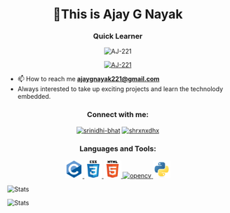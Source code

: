 <h1 align="center"> 👋This is Ajay G Nayak</h1>
<h3 align="center">Quick Learner</h3>
<p align="center"> <img src="https://komarev.com/ghpvc/?username=AJ-221&label=Profile%20views&color=0e75b6&style=flat" alt="AJ-221" /> </p>
<p align="center"> <a href="https://github.com/ryo-ma/github-profile-trophy"><img src="https://github-profile-trophy.vercel.app/?username=AJ-221" alt="AJ-221" /></a> </p>
</p>

<!-- - 🌱 I’m currently learning **Data Structures and Algorithm** -->
- 📫 How to reach me **ajaygnayak221@gmail.com**
-    Always interested to take up exciting projects and learn the technolody embedded.

<h3 align="center">Connect with me:</h3>
<p align="center">
<a href="https://www.linkedin.com/in/aj221/" target="blank"><img align="center" src="https://i.ibb.co/h7q0c48/5.png" alt="srinidhi-bhat" height="40" width="40" /></a>
<a href="https://instagram.com/aj_nayak_22" target="blank"><img align="center" src="https://i.ibb.co/Q6kjr7y/1.png" alt="shrxnxdhx" height="40" width="40" /></a>
</p>
<h3 align="center">Languages and Tools:</h3>
<p align="center"> <a href="https://www.cprogramming.com/" target="_blank"> <img src="https://raw.githubusercontent.com/devicons/devicon/master/icons/c/c-original.svg" alt="c" width="40" height="40"/> </a> <a href="https://www.w3schools.com/css/" target="_blank"> <img src="https://raw.githubusercontent.com/devicons/devicon/master/icons/css3/css3-original-wordmark.svg" alt="css3" width="40" height="40"/> </a> <a href="https://www.w3.org/html/" target="_blank"> <img src="https://raw.githubusercontent.com/devicons/devicon/master/icons/html5/html5-original-wordmark.svg" alt="html5" width="40" height="40"/> </a> <a href="https://opencv.org/" target="_blank"> <img src="https://upload.wikimedia.org/wikipedia/commons/3/32/OpenCV_Logo_with_text_svg_version.svg" alt="opencv" width="40" height="40"/> </a> <a href="https://www.python.org" target="_blank"> <img src="https://raw.githubusercontent.com/devicons/devicon/master/icons/python/python-original.svg" alt="python" width="40" height="40"/> </a> </p>

<p><img src="https://github-readme-stats.vercel.app/api/top-langs/?username=AJ-221&show_icons=true&hide_border=true&bg_color=161b22&icon_color=79c0ff&text_color=c9d1d9&title_color=79c0ff&layout=compact&card_width=440&langs_count=6" alt="Stats" width="440" /></p>
<p><img src="https://github-readme-stats.vercel.app/api?username=AJ-221&theme=tokyonight&show_icons=true)" alt="Stats" width="440" /></p>
<!-- <p><img align="center" src="https://github-readme-stats.vercel.app/api/top-langs?username=AJ-221&show_icons=true&locale=en&layout=compact" alt="AJ-221" /></p> -->



<!---
AJ-221/AJ-221 is a ✨ special ✨ repository because its `README.md` (this file) appears on your GitHub profile.
You can click the Preview link to take a look at your changes.
--->
